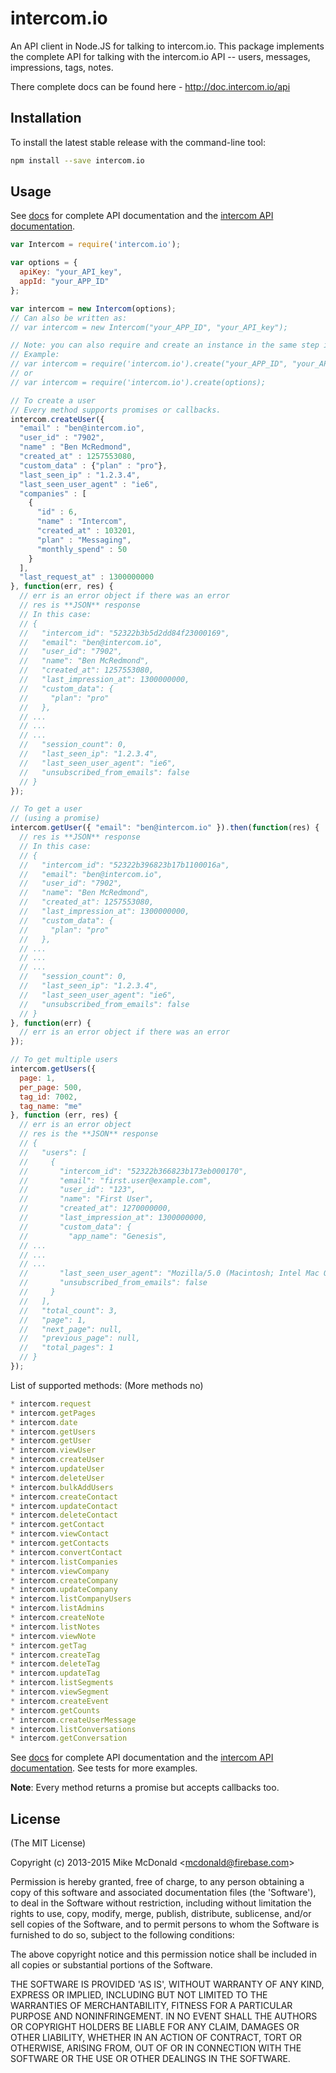 
# intercom.io

An API client in Node.JS for talking to intercom.io. This package implements the complete API for talking with the intercom.io API -- users, messages, impressions, tags, notes.

There complete docs can be found here - http://doc.intercom.io/api

## Installation

To install the latest stable release with the command-line tool:
```sh
npm install --save intercom.io
```

## Usage

See [docs](http://tarunc.github.io/intercom.io/) for complete API documentation and the [intercom API documentation](http://doc.intercom.io/api).

```javascript
var Intercom = require('intercom.io');

var options = {
  apiKey: "your_API_key",
  appId: "your_APP_ID"
};

var intercom = new Intercom(options);
// Can also be written as:
// var intercom = new Intercom("your_APP_ID", "your_API_key");

// Note: you can also require and create an instance in the same step if you would like.
// Example:
// var intercom = require('intercom.io').create("your_APP_ID", "your_API_key");
// or
// var intercom = require('intercom.io').create(options);

// To create a user
// Every method supports promises or callbacks.
intercom.createUser({
  "email" : "ben@intercom.io",
  "user_id" : "7902",
  "name" : "Ben McRedmond",
  "created_at" : 1257553080,
  "custom_data" : {"plan" : "pro"},
  "last_seen_ip" : "1.2.3.4",
  "last_seen_user_agent" : "ie6",
  "companies" : [
    {
      "id" : 6,
      "name" : "Intercom",
      "created_at" : 103201,
      "plan" : "Messaging",
      "monthly_spend" : 50
    }
  ],
  "last_request_at" : 1300000000
}, function(err, res) {
  // err is an error object if there was an error
  // res is **JSON** response
  // In this case:
  // {
  //   "intercom_id": "52322b3b5d2dd84f23000169",
  //   "email": "ben@intercom.io",
  //   "user_id": "7902",
  //   "name": "Ben McRedmond",
  //   "created_at": 1257553080,
  //   "last_impression_at": 1300000000,
  //   "custom_data": {
  //     "plan": "pro"
  //   },
  // ...
  // ...
  // ...
  //   "session_count": 0,
  //   "last_seen_ip": "1.2.3.4",
  //   "last_seen_user_agent": "ie6",
  //   "unsubscribed_from_emails": false
  // }
});

// To get a user
// (using a promise)
intercom.getUser({ "email": "ben@intercom.io" }).then(function(res) {
  // res is **JSON** response
  // In this case:
  // {
  //   "intercom_id": "52322b396823b17b1100016a",
  //   "email": "ben@intercom.io",
  //   "user_id": "7902",
  //   "name": "Ben McRedmond",
  //   "created_at": 1257553080,
  //   "last_impression_at": 1300000000,
  //   "custom_data": {
  //     "plan": "pro"
  //   },
  // ...
  // ...
  // ...
  //   "session_count": 0,
  //   "last_seen_ip": "1.2.3.4",
  //   "last_seen_user_agent": "ie6",
  //   "unsubscribed_from_emails": false
  // }
}, function(err) {
  // err is an error object if there was an error
});

// To get multiple users
intercom.getUsers({
  page: 1,
  per_page: 500,
  tag_id: 7002,
  tag_name: "me"
}, function (err, res) {
  // err is an error object
  // res is the **JSON** response
  // {
  //   "users": [
  //     {
  //       "intercom_id": "52322b366823b173eb000170",
  //       "email": "first.user@example.com",
  //       "user_id": "123",
  //       "name": "First User",
  //       "created_at": 1270000000,
  //       "last_impression_at": 1300000000,
  //       "custom_data": {
  //         "app_name": "Genesis",
  // ...
  // ...
  // ...
  //       "last_seen_user_agent": "Mozilla/5.0 (Macintosh; Intel Mac OS X 10_7_3) AppleWebKit/535.11 (KHTML, like Gecko) Chrome/17.0.963.56 Safari/535.11",
  //       "unsubscribed_from_emails": false
  //     }
  //   ],
  //   "total_count": 3,
  //   "page": 1,
  //   "next_page": null,
  //   "previous_page": null,
  //   "total_pages": 1
  // }
});
```

List of supported methods: (More methods no)
```javascript
* intercom.request
* intercom.getPages
* intercom.date
* intercom.getUsers
* intercom.getUser
* intercom.viewUser
* intercom.createUser
* intercom.updateUser
* intercom.deleteUser
* intercom.bulkAddUsers
* intercom.createContact
* intercom.updateContact
* intercom.deleteContact
* intercom.getContact
* intercom.viewContact
* intercom.getContacts
* intercom.convertContact
* intercom.listCompanies
* intercom.viewCompany
* intercom.createCompany
* intercom.updateCompany
* intercom.listCompanyUsers
* intercom.listAdmins
* intercom.createNote
* intercom.listNotes
* intercom.viewNote
* intercom.getTag
* intercom.createTag
* intercom.deleteTag
* intercom.updateTag
* intercom.listSegments
* intercom.viewSegment
* intercom.createEvent
* intercom.getCounts
* intercom.createUserMessage
* intercom.listConversations
* intercom.getConversation
```

See [docs](http://tarunc.github.io/intercom.io/) for complete API documentation and the [intercom API documentation](http://doc.intercom.io/api). See tests for more examples.

__Note__: Every method returns a promise but accepts callbacks too.

## License

(The MIT License)

Copyright (c) 2013-2015 Mike McDonald &lt;mcdonald@firebase.com&gt;

Permission is hereby granted, free of charge, to any person obtaining
a copy of this software and associated documentation files (the
'Software'), to deal in the Software without restriction, including
without limitation the rights to use, copy, modify, merge, publish,
distribute, sublicense, and/or sell copies of the Software, and to
permit persons to whom the Software is furnished to do so, subject to
the following conditions:

The above copyright notice and this permission notice shall be
included in all copies or substantial portions of the Software.

THE SOFTWARE IS PROVIDED 'AS IS', WITHOUT WARRANTY OF ANY KIND,
EXPRESS OR IMPLIED, INCLUDING BUT NOT LIMITED TO THE WARRANTIES OF
MERCHANTABILITY, FITNESS FOR A PARTICULAR PURPOSE AND NONINFRINGEMENT.
IN NO EVENT SHALL THE AUTHORS OR COPYRIGHT HOLDERS BE LIABLE FOR ANY
CLAIM, DAMAGES OR OTHER LIABILITY, WHETHER IN AN ACTION OF CONTRACT,
TORT OR OTHERWISE, ARISING FROM, OUT OF OR IN CONNECTION WITH THE
SOFTWARE OR THE USE OR OTHER DEALINGS IN THE SOFTWARE.
